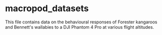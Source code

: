 # macropod_datasets
This file contains data on the behavioural responses of Forester kangaroos and Bennett's wallabies to a DJI Phantom 4 Pro at various flight altitudes.
